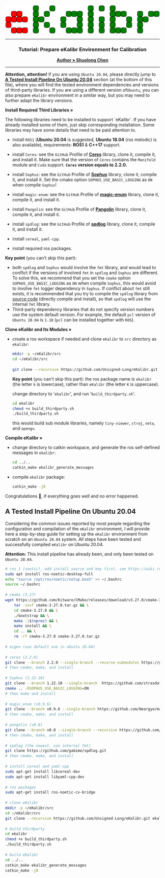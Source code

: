 <div style="text-align: center;">
    <img src="../img/logo.svg" style="width: 100vw; height: auto;">
</div>

---

<h3 align="center">Tutorial: Prepare eKalibr Environment for Calibration</h3>
<p align="center">
    <a href="https://github.com/Unsigned-Long"><strong>Author » Shuolong Chen</strong></a>
</p>

---

**Attention, attention!** If you are using `Ubuntu 20.04`, please directly jump to [**A Tested Install Pipeline On Ubuntu 20.04**](#A-Tested-Install-Pipeline-On-Ubuntu-20-04) section (at the bottom of this file), where you will find the tested environment dependencies and versions of third-party libraries. If you are using a different version of`Ubuntu`, you can also prepare `eKalibr` environment in a similar way, but you may need to further adapt the library versions.

<p align="left">
    <a><strong>Install Required Third Libraries »</strong></a>
</p> 
The following libraries need to be installed to support `eKalibr`. If you have already installed some of them, just skip corresponding installation. Some libraries may have some details that need to be paid attention to.

+ install `ROS1` (**Ubuntu** **20.04** is suggested, **Ubuntu** **18.04** (ros melodic) is also available), requirements: **ROS1** & **C++17** support.
  
+ install `Ceres`: see the `GitHub` Profile of **[Ceres](https://github.com/ceres-solver/ceres-solver.git)** library, clone it, compile it, and install it. Make sure that the version of `Ceres` contains the `Manifold` module and `Cuda` support. **`Ceres` version equals to 2.2.0.**
  
+ install `Sophus`: see the `GitHub` Profile of **[Sophus](https://github.com/strasdat/Sophus.git)** library, clone it, compile it, and install it. Set the cmake option `SOPHUS_USE_BASIC_LOGGING` as `ON` when compile `Sophus`!
  
+ install `magic-enum`: see the `GitHub` Profile of **[magic-enum](https://github.com/Neargye/magic_enum.git)** library, clone it, compile it, and install it.
  
+ install `Pangolin`: see the `GitHub` Profile of **[Pangolin](https://github.com/stevenlovegrove/Pangolin.git)** library, clone it, compile it, and install it.
  
+ install `spdlog`: see the `GitHub` Profile of **[spdlog](https://github.com/gabime/spdlog.git)** library, clone it, compile it, and install it.
  
+ install `cereal`, `yaml-cpp`.
  
+ install required ros packages.

**Key point** (you can't skip this part):

+ both `spdlog` and `Sophus` would involve the `fmt` library, and would lead to conflict if the versions of involved `fmt` in `spdlog` and `Sophus` are different. To solve this, we recommend that you set the `cmake` option `SOPHUS_USE_BASIC_LOGGING` as `ON` when compile `Sophus`, this would avoid to involve `fmt` logger dependency in `Sophus`. If conflict about `fmt` still exists, it is recommended that you try to compile the `spdlog` library from [source code](https://github.com/gabime/spdlog.git) (directly compile and install), so that `spdlog` will use the internal `fmt` library.
+ Third-party dependency libraries that do not specify version numbers use the system default version. For example, the
  default `pcl` version of `Ubuntu 20.04` is `1.10` (`pcl` can be installed together with `ROS`).

<p align="left">
    <a><strong>Clone eKalibr and Its Modules »</strong></a>
</p> 

+ create a ros workspace if needed and clone `eKalibr` to `src` directory as `ekalibr`:

  ```sh
  mkdir -p ~/eKalibr/src
  cd ~/eKalibr/src
  
  git clone --recursive https://github.com/Unsigned-Long/eKalibr.git ekalibr
  ```

  **Key point** (you can't skip this part): the ros package name is `ekalibr` (the letter `k` is lowercase), rather than
  `eKalibr` (the letter `K` is uppercase).

  change directory to '`ekalibr`', and run '`build_thirdparty.sh`'.

  ```sh
  cd ekalibr
  chmod +x build_thirdparty.sh
  ./build_thirdparty.sh
  ```

  this would build sub module libraries, namely `tiny-viewer`, `ctraj`, `veta`, and `opengv`.


<p align="left">
    <a><strong>Compile eKalibr »</strong></a>
</p> 

+ change directory to catkin workspace, and generate the ros self-defined messages in `ekalibr`:

  ```sh
  cd ../..
  catkin_make ekalibr_generate_messages
  ```

+ compile `ekalibr` package:

  ```sh
  catkin_make -j8
  ```

Congratulations :clap:, if everything goes well and no error happened.

## A Tested Install Pipeline On Ubuntu 20.04

Considering the common issues reported by most people regarding the configuration and compilation of the `eKalibr`
environment, I will provide here a step-by-step guide for setting up the `eKalibr` environment from scratch on an
`Ubuntu 20.04` system. All steps have been tested and successfully compiled `eKalibr` on Ubuntu 20.04.

**Attention:** This install pipeline has already been, and only been tested on `Ubuntu 20.04`.

```sh
# ros 1 (noetic), add install source and key first, see https://wiki.ros.org/noetic/Installation/Ubuntu
sudo apt install ros-noetic-desktop-full
echo "source /opt/ros/noetic/setup.bash" >> ~/.bashrc
source ~/.bashrc

# cmake (3.27)
wget https://github.com/Kitware/CMake/releases/download/v3.27.0/cmake-3.27.0.tar.gz && \
    tar -zxvf cmake-3.27.0.tar.gz && \
    cd cmake-3.27.0 && \
    ./bootstrap && \
    make -j$(nproc) && \
    make install && \
    cd .. && \
    rm -rf cmake-3.27.0 cmake-3.27.0.tar.gz

# eigen (use default one in ubuntu 20.04)

# ceres (2.2.0)
git clone --branch 2.2.0 --single-branch --recurse-submodules https://github.com/ceres-solver/ceres-solver
# then cmake, make, and install

# Sophus (1.22.10)
git clone --branch 1.22.10 --single-branch  https://github.com/strasdat/Sophus.git
cmake .. -DSOPHUS_USE_BASIC_LOGGING=ON
# then make and install

# magic_enum (v0.9.6)
git clone --branch v0.9.6 --single-branch https://github.com/Neargye/magic_enum.git
# then cmake, make, and install

# pangolin (v0.8)
git clone --branch v0.8 --single-branch --recursive https://github.com/stevenlovegrove/Pangolin.git
# then cmake, make, and install

# spdlog (the newest, use internal fmt)
git clone https://github.com/gabime/spdlog.git
# then cmake, make, and install

# install cereal and yaml-cpp
sudo apt-get install libcereal-dev
sudo apt-get install libyaml-cpp-dev

# ros packages
sudo apt-get install ros-noetic-cv-bridge

# clone eKalibr
mkdir -p ~/eKalibr/src
cd ~/eKalibr/src
git clone --recursive https://github.com/Unsigned-Long/eKalibr.git ekalibr

# build thirdparty
cd ekalibr
chmod +x build_thirdparty.sh
./build_thirdparty.sh

# build eKalibr
cd ../..
catkin_make ekalibr_generate_messages
catkin_make -j8
```
